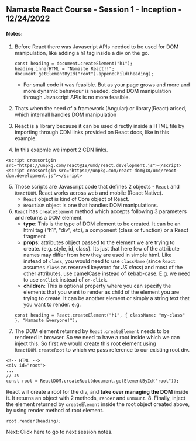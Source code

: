 ## Namaste React Course - Session 1 - Inception - 12/24/2022

#### Notes:
1. Before React there was Javascript APIs needed to be used for DOM manipulation, like adding a h1 tag inside a div on the go.
    ```
    const heading = document.createElement("h1");
    heading.innerHTML = "Namaste React!!";
    document.getElementById("root").appendChild(heading);
    ```
    - For small code it was feasible. But as your page grows and more and more dynamic behaviour is needed, doind DOM manipulation through Javascript APIs is no more feasible.
    
2. Thats when the need of a framework (Angular) or library(React) arised, which internall handles DOM manipulation
3. React is a library because it can be used directly inside a HTML file by importing through CDN links provided on React docs, like in this example.
4. In this exapmle we import 2 CDN links. 
```
<script crossorigin src="https://unpkg.com/react@18/umd/react.development.js"></script>
<script crossorigin src="https://unpkg.com/react-dom@18/umd/react-dom.development.js"></script>
```
5. Those scripts are Javascript code that defines 2 objects - `React` and `ReactDOM`.
React works across web and mobile (React Native).
    - `React` object is kind of Core object of React.
    - `ReactDOM` object is one that handles DOM manipulations.
6. `React` has `createElement` method which accepts following 3 parameters and returns a DOM element.
    - **type**: This is the type of DOM element to be created. It can be an html tag ("h1", "div", etc), a component (class or function) or a React fragment
    - **props**: attributes object passed to the element we are trying to create. (e.g. style, id, class). Its just that here few of the attribute names may differ from how they are used in simple html. Like instead of `class`, you would need to use `className` (since `React` assumes `class` as reserved keyword for *JS class*) and most of the other attributes, use camelCase instead of kebab-case. E.g. we need to use `onClick` instead of `on-click`.
    - **children**: This is optional property where you can specify the elements that you want to render as child of the element you are trying to create. It can be another element or simply a string text that you want to render.
    e.g.
    ```
    const heading = React.createElement("h1", { className: "my-class" }, "Namaste Everyone!");
    ```
7. The DOM element returned by `React.createElement` needs to be rendered in browser. So we need to have a root inside which we can inject this. So first we would create this root element using `ReactDOM.createRoot` to which we pass reference to our existing root div.
```
<!-- HTML -->
<div id="root">
...
// JS
const root = ReactDOM.createRoot(document.getElementById("root"));
```
React will create a root for the div, and **take over managing the DOM** inside it.
It returns an object with 2 methods, `render` and `unmount`.
8. Finally, inject the element returned by `createElement` inside the root object created above, by using render method of root element.
```
root.render(heading);
```

Next: Click here to go to next session notes.